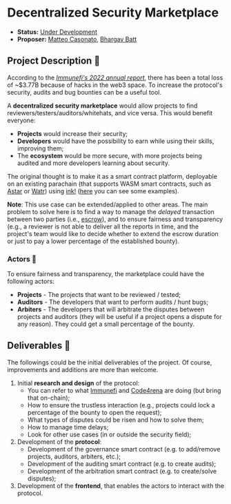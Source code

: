 # Decentralized Security Marketplace

* **Status:** [Under Development](https://github.com/w3f/Grants-Program/pull/1726)
* **Proposer:** [Matteo Casonato](https://github.com/0xCaso), [Bhargav Batt](https://github.com/bhargavbh)

## Project Description :page_facing_up: 

According to the [*Immunefi's 2022 annual report*](https://assets.ctfassets.net/t3wqy70tc3bv/1ObYJk9jzWS4ExHICslYep/e2b5cee51268e47ee164c4dffbd78ad4/Immunefi_Crypto_Losses_2022_Report.pdf), there has been a total loss of ~$3.77B because of hacks in the web3 space. To increase the protocol's security, audits and bug bounties can be a useful tool.

A **decentralized security marketplace** would allow projects to find reviewers/testers/auditors/whitehats, and vice versa. This would benefit everyone:
- **Projects** would increase their security;
- **Developers** would have the possibility to earn while using their skills, improving them;
- The **ecosystem** would be more secure, with more projects being audited and more developers learning about security.

The original thought is to make it as a smart contract platform, deployable on an existing parachain (that supports WASM smart contracts, such as [Astar](https://docs.astar.network/docs/getting-started) or [Watr](https://docs.watr.org/builders/substrate-contracts)) using [ink!](https://paritytech.github.io/ink/) ([here](https://github.com/paritytech/awesome-ink) you can see some examples).

**Note**: This use case can be extended/applied to other areas. The main problem to solve here is to find a way to manage the *delayed* transaction between two parties (i.e., [escrow](https://en.wikipedia.org/wiki/Escrow)), and to ensure fairness and transparency (e.g., a reviewer is not able to deliver all the reports in time, and the project's team would like to decide whether to extend the escrow duration or just to pay a lower percentage of the established bounty).

### Actors :busts_in_silhouette:

To ensure fairness and transparency, the marketplace could have the following actors:
- **Projects** - The projects that want to be reviewed / tested;
- **Auditors** - The developers that want to perform audits / hunt bugs;
- **Arbiters** - The developers that will arbitrate the disputes between projects and auditors (they will be useful if a project opens a dispute for any reason). They could get a small percentage of the bounty.

## Deliverables :nut_and_bolt:


The followings could be the initial deliverables of the project. Of course, improvements and additions are more than welcome.
1) Initial **research and design** of the protocol:
   - You can refer to what [Immunefi](https://immunefi.com/explore/) and [Code4rena](https://code4rena.com/) are doing (but bring that on-chain);
   - How to ensure the trustless interaction (e.g., projects could lock a percentage of the bounty to open the request);
   - What types of disputes could be risen and how to solve them;
   - How to manage time delays;
   - Look for other use cases (in or outside the security field);
2) Development of the **protocol**:
   - Development of the governance smart contract (e.g. to add/remove projects, auditors, arbiters, etc.);
   - Development of the auditing smart contract (e.g. to create audits);
   - Development of the arbitration smart contract (e.g. to create/solve disputes);
3) Development of the **frontend**, that enables the actors to interact with the protocol.
